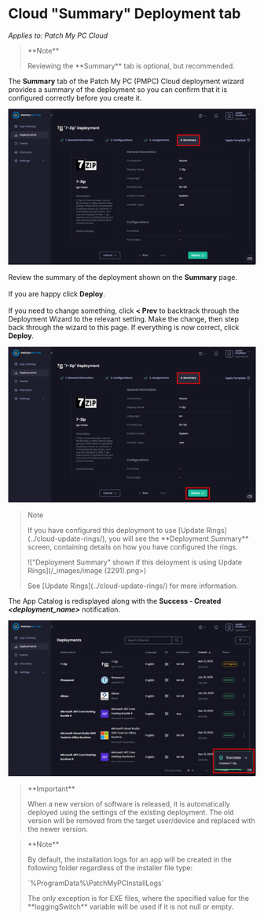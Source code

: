# Cloud "Summary" Deployment tab

_Applies to: Patch My PC Cloud_

<blockquote class="wp-block-quote">
<p>**Note**</p>
<p>Reviewing the **Summary** tab is optional, but recommended.</p>
</blockquote>

The **Summary** tab of the Patch My PC (PMPC) Cloud deployment wizard provides a summary of the deployment so you can confirm that it is configured correctly before you create it.

![&#x22;Summary&#x22; tab](/_images/image-(2391).png "&#x22;Summary&#x22; tab")

Review the summary of the deployment shown on the **Summary** page.\
\
If you are happy click **Deploy**.\
\
If you need to change something, click **< Prev** to backtrack through the Deployment Wizard to the relevant setting. Make the change, then step back through the wizard to this page. If everything is now correct, click **Deploy**.

![Clicking &#x22;Deploy&#x22;](/_images/image-(2392).png "Clicking &#x22;Deploy&#x22;")

<blockquote class="wp-block-quote">
<p>Note</p>
<p>If you have configured this deployment to use [Update Rings](../cloud-update-rings/), you will see the **Deployment Summary** screen, containing details on how you have configured the rings.</p>
<p>!["Deployment Summary" shown if this deloyment is using Update Rings](/_images/image (2291).png>)</p>
<p>See [Update Rings](../cloud-update-rings/) for more information.</p>
</blockquote>

The App Catalog is redisplayed along with the **Success - Created&#x20;**_**\<deployment\_name>**_ notification.

![](/_images/image-(2393).png "")

<blockquote class="wp-block-quote">
<p>**Important**</p>
<p>When a new version of software is released, it is automatically deployed using the settings of the existing deployment. The old version will be removed from the target user/device and replaced with the newer version.</p>
</blockquote>

<blockquote class="wp-block-quote">
<p>**Note**</p>
<p>By default, the installation logs for an app will be created in the following folder regardless of the installer file type:</p>
<p>`%ProgramData%\PatchMyPCInstallLogs`</p>
<p>The only exception is for EXE files, where the specified value for the **loggingSwitch** variable will be used if it is not null or empty.</p>
</blockquote>